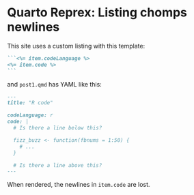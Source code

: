 # Quarto Reprex: Listing chomps newlines

This site uses a custom listing with this template:

````markdown
```<%= item.codeLanguage %>
<%= item.code %>
```
````

and `post1.qmd` has YAML like this:

````markdown
---
title: "R code"

codeLanguage: r
code: |
  # Is there a line below this?

  fizz_buzz <- function(fbnums = 1:50) {
    # ...
  }

  # Is there a line above this?
---
````

When rendered, the newlines in `item.code` are lost.
